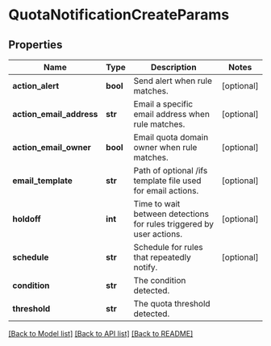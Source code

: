 # QuotaNotificationCreateParams

## Properties
Name | Type | Description | Notes
------------ | ------------- | ------------- | -------------
**action_alert** | **bool** | Send alert when rule matches. | [optional] 
**action_email_address** | **str** | Email a specific email address when rule matches. | [optional] 
**action_email_owner** | **bool** | Email quota domain owner when rule matches. | [optional] 
**email_template** | **str** | Path of optional /ifs template file used for email actions. | [optional] 
**holdoff** | **int** | Time to wait between detections for rules triggered by user actions. | [optional] 
**schedule** | **str** | Schedule for rules that repeatedly notify. | [optional] 
**condition** | **str** | The condition detected. | 
**threshold** | **str** | The quota threshold detected. | 

[[Back to Model list]](../README.md#documentation-for-models) [[Back to API list]](../README.md#documentation-for-api-endpoints) [[Back to README]](../README.md)


